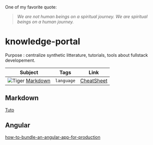 One of my favorite quote:

> _We are not human beings on a spiritual journey. We are spiritual beings on a human journey._

# knowledge-portal
Purpose : centralize synthetic litterature, tutorials, tools about fullstack developement.

Subject                      | Tags         | Link
---------------------------- | ------------ | ---------------------------
![Tiger][tiger-image] [Markdown][markdown-tuto]    | `language`   | [CheatSheet][markdown-cheat]
 

## Markdown
[Tuto][markdown-tuto]

## Angular
[how-to-bundle-an-angular-app-for-production](https://stackoverflow.com/questions/37631098/how-to-bundle-an-angular-app-for-production)

[tiger-image]: https://emojipedia-us.s3.dualstack.us-west-1.amazonaws.com/thumbs/72/emojione/178/tiger-face_1f42f.png
[okta-url]: https://developer.okta.com/signup?utm_source=JHipster&utm_medium=logo&utm_campaign=Gold-Sponsor

[markdown-tuto]: https://guides.github.com/features/mastering-markdown/
[markdown-cheat]: https://guides.github.com/pdfs/markdown-cheatsheet-online.pdf
[markdown-emoji]: https://github.com/ikatyang/emoji-cheat-sheet/blob/master/README.md
[markdown-youtube]: https://guides.github.com/pdfs/markdown-cheatsheet-online.pdf

[emoji-url]: https://emojipedia.org/

[font-url]: https://www.fontspace.com
[quote-url]: http://wisdomquotes.com/spiritual-quotes/
[shields-url]: https://shields.io

